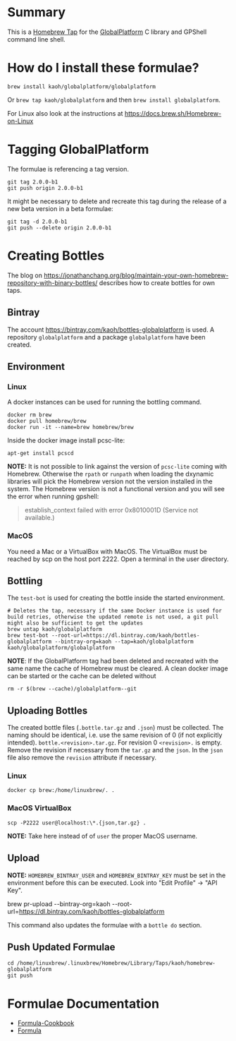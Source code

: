 # Summary

This is a [Homebrew Tap](https://docs.brew.sh/Taps) for the [GlobalPlatform](https://github.com/kaoh/globalplatform) C library and GPShell command line shell.

# How do I install these formulae?

`brew install kaoh/globalplatform/globalplatform`

Or `brew tap kaoh/globalplatform` and then `brew install globalplatform`.

For Linux also look at the instructions at https://docs.brew.sh/Homebrew-on-Linux

# Tagging GlobalPlatform

The formulae is referencing a tag version.

~~~
git tag 2.0.0-b1
git push origin 2.0.0-b1
~~~

It might be necessary to delete and recreate this tag during the release of a new beta version in a beta formulae:

~~~
git tag -d 2.0.0-b1
git push --delete origin 2.0.0-b1
~~~  

# Creating Bottles

The blog on https://jonathanchang.org/blog/maintain-your-own-homebrew-repository-with-binary-bottles/ describes how to create bottles for own taps.

## Bintray

The account https://bintray.com/kaoh/bottles-globalplatform is used. A repository `globalplatform` and a package `globalplatform` have been created.

## Environment

### Linux

A docker instances can be used for running the bottling command.

~~~
docker rm brew
docker pull homebrew/brew
docker run -it --name=brew homebrew/brew
~~~

Inside the docker image install pcsc-lite:

    apt-get install pcscd

__NOTE:__ It is not possible to link against the version of `pcsc-lite` coming with Homebrew. Otherwise the `rpath` or `runpath` when loading the dxynamic libraries will pick the Homebrew version not the version installed in the system.
The Homebrew version is not a functional version and you will see the error when running gpshell:

> establish_context failed with error 0x8010001D (Service not available.)

### MacOS

You need a Mac or a VirtualBox with MacOS. The VirtualBox must be reached by scp on the host port 2222. Open a terminal in the user directory.

## Bottling

The `test-bot` is used for creating the bottle inside the started environment.

~~~
# Deletes the tap, necessary if the same Docker instance is used for build retries, otherwise the updated remote is not used, a git pull might also be sufficient to get the updates
brew untap kaoh/globalplatform
brew test-bot --root-url=https://dl.bintray.com/kaoh/bottles-globalplatform --bintray-org=kaoh --tap=kaoh/globalplatform kaoh/globalplatform/globalplatform
~~~

__NOTE__: If the GlobalPlatform tag had been deleted and recreated with the same name the cache of Homebrew must be cleared. A clean docker image can be started or the cache can be deleted without

    rm -r $(brew --cache)/globalplatform--git

## Uploading Bottles

The created bottle files (`.bottle.tar.gz` and `.json`)  must be collected. The naming should be identical, i.e. use the same revision of 0 (if not explicitly intended). `bottle.<revision>.tar.gz`. For revision 0 `<revision>.` is empty. Remove the revision if necessary from the `tar.gz` and the `json`.  In the `json` file also remove the `revision` attribute if necessary.

### Linux

    docker cp brew:/home/linuxbrew/. .

### MacOS VirtualBox

    scp -P2222 user@localhost:\*.{json,tar.gz} .

__NOTE:__ Take here instead of of `user` the proper MacOS username.

## Upload

__NOTE:__ `HOMEBREW_BINTRAY_USER` and `HOMEBREW_BINTRAY_KEY` must be set in the environment before this can be executed. Look into "Edit Profile" ->  "API Key".

   brew pr-upload --bintray-org=kaoh --root-url=https://dl.bintray.com/kaoh/bottles-globalplatform

This command also updates the formulae with a `bottle do` section.

## Push Updated Formulae

```
cd /home/linuxbrew/.linuxbrew/Homebrew/Library/Taps/kaoh/homebrew-globalplatform
git push
```

# Formulae Documentation

* [Formula-Cookbook](https://docs.brew.sh/Formula-Cookbook)
* [Formula](https://rubydoc.brew.sh/Formula)
